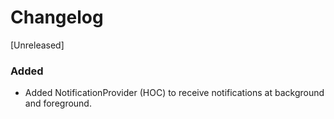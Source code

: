 # Changelog

[Unreleased]

### Added

- Added NotificationProvider (HOC) to receive notifications at background and foreground.
